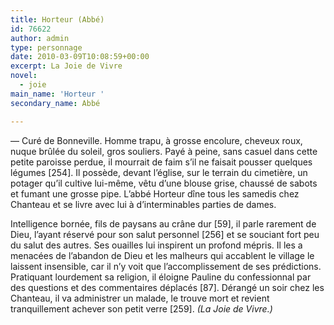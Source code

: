 ```yaml
---
title: Horteur (Abbé)
id: 76622
author: admin
type: personnage
date: 2010-03-09T10:08:59+00:00
excerpt: La Joie de Vivre
novel:
  - joie
main_name: 'Horteur '
secondary_name: Abbé

---
```

— Curé de Bonneville. Homme trapu, à grosse encolure, cheveux roux, nuque brûlée du soleil, gros souliers. Payé à peine, sans casuel dans cette petite paroisse perdue, il mourrait de faim s&rsquo;il ne faisait pousser quelques légumes [254]. Il possède, devant l&rsquo;église, sur le terrain du cimetière, un potager qu&rsquo;il cultive lui-même, vêtu d&rsquo;une blouse grise, chaussé de sabots et fumant une grosse pipe. L&rsquo;abbé Horteur dîne tous les samedis chez Chanteau et se livre avec lui à d&rsquo;interminables parties de dames.

Intelligence bornée, fils de paysans au crâne dur [59], il parle rarement de Dieu, l&rsquo;ayant réservé pour son salut personnel [256] et se souciant fort peu du salut des autres. Ses ouailles lui inspirent un profond mépris. Il les a menacées de l&rsquo;abandon de Dieu et les malheurs qui accablent le village le laissent insensible, car il n&rsquo;y voit que l&rsquo;accomplissement de ses prédictions. Pratiquant lourdement sa religion, il éloigne Pauline du confessionnal par des questions et des commentaires déplacés [87]. Dérangé un soir chez les Chanteau, il va administrer un malade, le trouve mort et revient tranquillement achever son petit verre [259]. _(La Joie de Vivre.)_